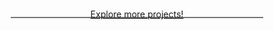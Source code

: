 <div align='center'>
<hr style="
  width: 80%; 
  height: 2px; 
  background-color: #757575; 
  border: none; 
  margin: -15px 0;
">
<!-- <h2>News</h2>
</div>

<div class="card-container">
    <div class="card">
        <div class="card-image-container">
        <img src="/assets/images/logo_long.png" alt="news1" class="card-image">
        </div>
        <div class="card-content">
            <h3 class="card-title">LS-Imagine</h3>
            <p class="card-description">[ICLR 2025 Oral] Open-World Reinforcement Learning over Long Short-Term Imagination</p>
            <a href="/projects/project1" class="card-button" style="color: white;">Learn More</a>
        </div>
    </div>
    
    <div class="card">
        <div class="card-image-container">
            <img src="/assets/images/Minecraft.png" alt="news2" class="card-image">
        </div>
        <div class="card-content">
            <h3 class="card-title">Plasticine</h3>
            <p class="card-description">Accelerating Research in Plasticity-Motivated Deep Reinforcement Learning</p>
            <a href="/projects/project2" class="card-button" style="color: white;">Learn More</a>
        </div>
    </div>
    
    <div class="card">
        <div class="card-image-container">
        <img src="/assets/images/example3.jpg" alt="news3" class="card-image">
        </div>
        <div class="card-content">
            <h3 class="card-title">RLeXplore</h3>
            <p class="card-description">Accelerating Research in Intrinsically-Motivated Reinforcement Learning</p>
            <a href="/projects/project3" class="card-button" style="color: white;">Learn More</a>
        </div>
    </div>
</div> -->
<div align='center'>
<a class="md-button md-button--primary" href="projects">Explore more projects!</a>
</div>